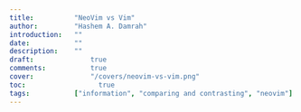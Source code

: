 ```yaml
---
title:          "NeoVim vs Vim"
author:       	"Hashem A. Damrah"
introduction: 	""
date:           ""
description:  	""
draft: 		 	    true
comments:		    true
cover:			    "/covers/neovim-vs-vim.png"
toc:			      true
tags:         	["information", "comparing and contrasting", "neovim"]
---
```



